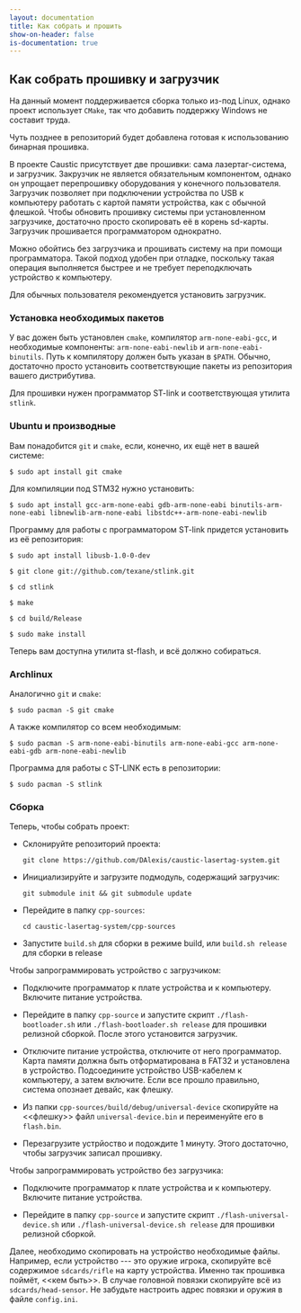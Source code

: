 ```yaml
---
layout: documentation
title: Как собрать и прошить
show-on-header: false
is-documentation: true
---
```


## Как собрать прошивку и загрузчик
На данный момент поддерживается сборка только из-под Linux, однако проект использует `CMake`, так что добавить поддержку Windows не составит труда.

Чуть позднее в репозиторий будет добавлена готовая к использованию бинарная
прошивка.

В проекте Caustic присутствует две прошивки: сама лазертаг-система, и загрузчик.
Закрузчик не является обязательным компонентом, однако он упрощает
перепрошивку оборудования у конечного пользователя. Загрузчик позволяет при подключении устройства 
по USB к компьютеру работать с картой памяти устройства, как с обычной флешкой.
Чтобы обновить прошивку системы при установленном загрузчике, достаточно
просто скопировать её в корень sd-карты. Загрузчик прошивается программатором
однократно.

Можно обойтись без загрузчика и прошивать систему на при помощи программатора.
Такой подход удобен при отладке, поскольку такая операция выполняется 
быстрее и не требует переподключать устройство к компьютеру.

Для обычных пользователя рекомендуется установить загрузчик.

### Установка необходимых пакетов

У вас дожен быть установлен `cmake`, компилятор `arm-none-eabi-gcc`, 
и необходимые компоненты: `arm-none-eabi-newlib` и `arm-none-eabi-binutils`.
Путь к компилятору должен быть указан в `$PATH`. Обычно, достаточно просто установить
соответствующие пакеты из репозитория вашего дистрибутива.

Для прошивки нужен программатор ST-link и соответствующая утилита `stlink`. 

### Ubuntu и производные

Вам понадобится `git` и `cmake`, если, конечно, их ещё нет в вашей системе:

`$ sudo apt install git cmake`

Для компиляции под STM32 нужно установить:

`$ sudo apt install gcc-arm-none-eabi gdb-arm-none-eabi binutils-arm-none-eabi libnewlib-arm-none-eabi libstdc++-arm-none-eabi-newlib`

Программу для работы с программатором ST-link придется установить из её репозитория:

`$ sudo apt install libusb-1.0-0-dev`

`$ git clone git://github.com/texane/stlink.git`

`$ cd stlink`

`$ make`

`$ cd build/Release`

`$ sudo make install`

Теперь вам доступна утилита st-flash, и всё должно собираться.

### Archlinux

Аналогично `git` и `cmake`:

`$ sudo pacman -S git cmake`

А также компилятор со всем необходимым:

`$ sudo pacman -S arm-none-eabi-binutils arm-none-eabi-gcc arm-none-eabi-gdb arm-none-eabi-newlib`

Программа для работы с ST-LINK есть в репозитории:

`$ sudo pacman -S stlink`


### Сборка

Теперь, чтобы собрать проект:

  - Склонируйте репозиторий проекта:
    
    `git clone https://github.com/DAlexis/caustic-lasertag-system.git`
    
  - Инициализируйте и загрузите подмодуль, содержащий загрузчик:
    
    `git submodule init && git submodule update`
    
  - Перейдите в папку `cpp-sources`:
    
    `cd caustic-lasertag-system/cpp-sources`
    
  - Запустите `build.sh` для сборки в режиме build, или `build.sh release` для сборки в release

Чтобы запрограммировать устройство с загрузчиком:

  - Подключите программатор к плате устройства и к компьютеру. Включите питание устройства.
  
  - Перейдите в папку `cpp-source` и запустите скрипт `./flash-bootloader.sh` или `./flash-bootloader.sh release` для прошивки релизной
    сборкой. После этого установится загрузчик.
  
  - Отключите питание устройства, отключите от него программатор. 
    Карта памяти должна быть отформатирована в FAT32 и установлена
    в устройство.
    Подсоедините устройство USB-кабелем к компьютеру, а затем включите. Если
    все прошло правильно, система опознает девайс, как флешку.
    
  - Из папки `cpp-sources/build/debug/universal-device` скопируйте на <<флешку>>
    файл `universal-device.bin` и переименуйте его в `flash.bin`.
    
  - Перезагрузите устрйоство и подождите 1 минуту. Этого достаточно, чтобы
    загрузчик записал прошивку.

Чтобы запрограммировать устройство без загрузчика:
  - Подключите программатор к плате устройства и к компьютеру. Включите питание устройства.
  
  - Перейдите в папку `cpp-source` и запустите скрипт `./flash-universal-device.sh` или `./flash-universal-device.sh release` для прошивки релизной
    сборкой.
    
Далее, необходимо скопировать на устройство необходимые файлы. Например,
если устройство --- это оружие игрока, скопируйте всё содержимое `sdcards/rifle`
на карту устройства. Именно так прошивка поймёт, <<кем быть>>.
В случае головной повязки скопируйте всё из `sdcards/head-sensor`.
Не забудьте настроить адрес повязки и оружия в файле `config.ini`.
